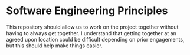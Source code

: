 # Software Engineering Principles
This repository should allow us to work on the project
together without having to always get together.
I understand that getting together at an agreed upon
location could be difficult depending on prior
engagements, but this should help make things
easier.